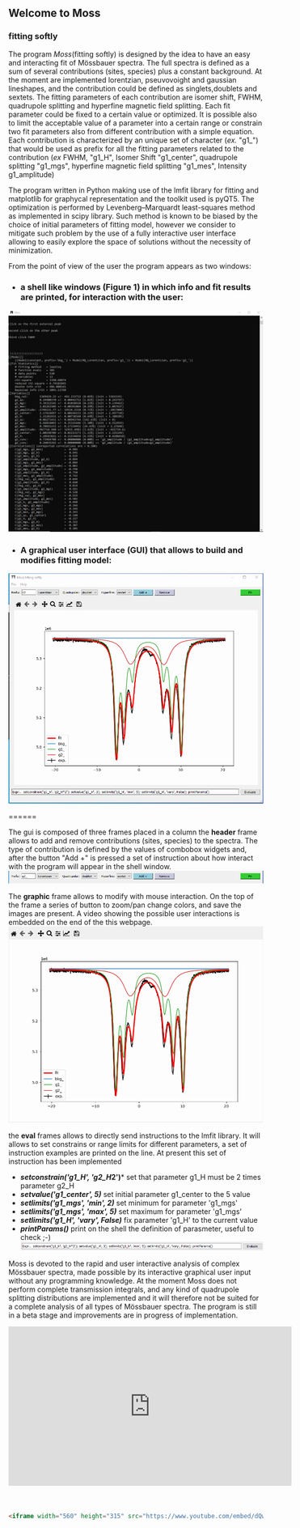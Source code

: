 ## Welcome to Moss
### fitting softly

The program *Moss*(fitting softly) is designed by the idea to have an easy and interacting fit of Mössbauer spectra.
The full spectra is defined as a sum of several contributions (sites, species) plus a constant background. 
At the moment are implemented lorentzian, pseuvovoight and gaussian lineshapes, and the contribution could be defined as singlets,doublets and sextets.
The fitting parameters of each contribution are isomer shift, FWHM, quadrupole splitting and hyperfine magnetic field splitting.
Each fit parameter could be fixed to a certain value or optimized. It is possible also to limit the acceptable value of a parameter into a certain range or constrain two fit parameters also from different contribution with a simple equation. 
Each contribution is characterized by an unique set of character (*ex.* "g1_") that would be used as prefix for all the fitting parameters related to the contribution (*ex* FWHM, "g1_H", Isomer Shift  "g1_center",  quadrupole splitting  "g1_mgs", hyperfine magnetic field splitting  "g1_mes", Intensity g1_amplitude)

The program written in Python making use of the lmfit library for fitting and matplotlib for graphycal representation and the toolkit used is pyQT5.
The optimization is performed by Levenberg–Marquardt least-squares method as implemented in scipy library. Such method is known to be biased by the choice of initial parameters of fitting model, however we consider to mitigate such problem by the use of a fully interactive user interface allowing to easily explore the space of solutions without the necessity of minimization.


From the point of view of the user the program appears as two windows:
* ### a shell like windows (Figure 1) in which info and fit results are printed, for interaction with the user:
![figure1](./shell.png)


* ### A  graphical user interface (GUI) that allows to build and modifies fitting model:
![figure2](./gui.png)



======

The gui is composed of three frames placed in a column 
the **header** frame allows to add and remove contributions (sites, species) to the spectra. The type of contribution is defined by the values of combobox widgets and, after the button  "Add +" is pressed a set of instruction about how interact with the program will appear in the shell window.
![](./gui_1.png)

The **graphic** frame allows to modify with mouse interaction. On the top of the frame a series of button to zoom/pan change colors, and save the images are present. A video showing the possible user interactions is embedded on the end of the this webpage. 
![](./gui_2.png)


the **eval** frames allows to directly send instructions to the lmfit library. It will allows to set constrains or range limits for different parameters, a set of instruction examples are printed on the line.
At present this set of instruction has been implemented
- ***setconstrain('g1_H', 'g2_H*2')***  set that parameter g1_H must be 2 times parameter g2_H
- ***setvalue('g1_center', 5)***  set initial parameter g1_center to the 5 value
- ***setlimits('g1_mgs', 'min', 2)***  set minimum for parameter 'g1_mgs' 
- ***setlimits('g1_mgs', 'max', 5)***  set maximum for parameter 'g1_mgs' 
- ***setlimits('g1_H', 'vary', False)***  fix parameter 'g1_H' to the current value
- ***printParams()*** print on the shell the definition of parasmeter, useful to check ;-)
![](./gui_3.png)


Moss is devoted to the rapid and user interactive analysis of complex Mössbauer spectra, made possible by its interactive graphical user input without any programming knowledge.
At the moment Moss does not perform complete transmission integrals, and any kind of quadrupole splitting distributions are implemented and it will therefore not be suited for a complete analysis of all types of Mössbauer spectra. The program is still in a beta stage and improvements are in progress of implementation.

<iframe width="560" height="315"  src="https://www.youtube.com/embed/ypmjMZGB43E" frameborder="0" allow="autoplay; encrypted-media" allowfullscreen></iframe>


```markdown


<iframe width="560" height="315" src="https://www.youtube.com/embed/dQw4w9WgXcQ" frameborder="0" allow="autoplay; encrypted-media" allowfullscreen></iframe>
```

